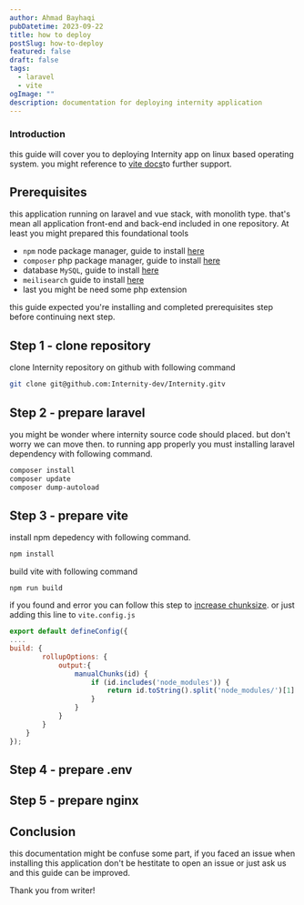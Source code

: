 ```yaml
---
author: Ahmad Bayhaqi
pubDatetime: 2023-09-22
title: how to deploy
postSlug: how-to-deploy
featured: false
draft: false
tags:
  - laravel
  - vite
ogImage: ""
description: documentation for deploying internity application
---
```

### Introduction
this guide will cover you to deploying Internity app on linux based operating system. you might reference to [vite docs](https://vitejs.dev/guide/static-deploy.html)to further support. 

## Prerequisites
this application running on laravel and vue stack, with monolith type. that's mean all application front-end and back-end included in one repository. At least you might prepared this foundational tools

- `npm` node package manager, guide to install [here](https://www.digitalocean.com/community/tutorials/how-to-install-node-js-on-ubuntu-22-04)
- `composer` php package manager, guide to install [here](https://www.digitalocean.com/community/tutorials/how-to-install-and-use-composer-on-ubuntu-22-04)
- database `MySQL`, guide to install [here](https://www.digitalocean.com/community/tutorials/how-to-install-mysql-on-ubuntu-22-04)
- `meilisearch` guide to install [here](https://www.meilisearch.com/docs/learn/getting_started/installation)
- last you might be need some php extension 

this guide expected you're installing and completed prerequisites step before continuing next step. 

## Step 1 - clone repository 
clone Internity repository on github with following command

```bash
git clone git@github.com:Internity-dev/Internity.gitv
```

## Step 2 - prepare laravel 
you might be wonder where internity source code should placed. but don't worry we can move then. to running app properly you must installing laravel dependency with following command.

```bash
composer install
composer update
composer dump-autoload
```

## Step 3 - prepare vite
install npm depedency with following command.

```bash
npm install
```

build vite with following command

```
npm run build
```

if you found and error you can follow this step to [increase chunksize](https://stackoverflow.com/questions/69260715/skipping-larger-chunks-while-running-npm-run-build). or just adding this line to `vite.config.js`

```javascript
export default defineConfig({
....
build: {
        rollupOptions: {
            output:{
                manualChunks(id) {
                    if (id.includes('node_modules')) {
                        return id.toString().split('node_modules/')[1].split('/')[0].toString();
                    }
                }
            }
        }
    }
});
```

## Step 4 - prepare .env

## Step 5 - prepare nginx

## Conclusion
this documentation might be confuse some part, if you faced an issue when installing this application don't be hestitate to open an issue or just ask us and this guide can be improved.

Thank you from writer!
